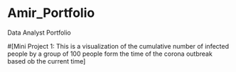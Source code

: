 # Amir_Portfolio
Data Analyst Portfolio

#[Mini Project 1: This is a visualization of the cumulative number of infected people by a group of 100 people form the time of the corona outbreak based ob the current time]
